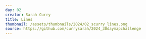 ```yaml
---
day: 02
creator: Sarah Curry
title: Lines
thumbnail: /assets/thumbnails/2024/02_scurry_lines.png
source: https://github.com/currysarah/2024_30daymapchallenge
---
```


